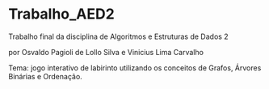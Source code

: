 # Trabalho_AED2
Trabalho final da disciplina de Algoritmos e Estruturas de Dados 2

por Osvaldo Pagioli de Lollo Silva e Vinicius Lima Carvalho

Tema: jogo interativo de labirinto utilizando os conceitos de Grafos, Árvores Binárias e Ordenação.
